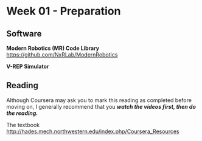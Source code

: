 # Week 01 - Preparation



## Software 

**Modern Robotics (MR) Code Library** <https://github.com/NxRLab/ModernRobotics>

**V-REP Simulator** 



## Reading 

Although Coursera may ask you to mark this reading as completed before moving on, I generally recommend that you ***watch the videos first, then do the reading.***

The textbook <http://hades.mech.northwestern.edu/index.php/Coursera_Resources>



